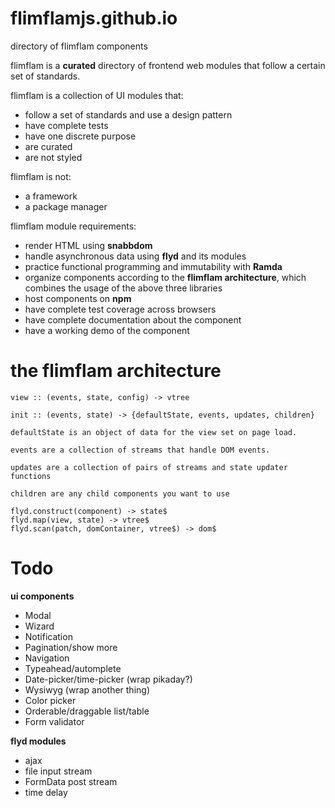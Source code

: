 # flimflamjs.github.io
directory of flimflam components

flimflam is a **curated** directory of frontend web modules that follow a certain set of standards.

flimflam is a collection of UI modules that:
- follow a set of standards and use a design pattern
- have complete tests
- have one discrete purpose
- are curated
- are not styled

flimflam is not:
- a framework
- a package manager

flimflam module requirements:
- render HTML using **snabbdom**
- handle asynchronous data using **flyd** and its modules
- practice functional programming and immutability with **Ramda**
- organize components according to the **flimflam architecture**, which combines the usage of the above three libraries
- host components on **npm**
- have complete test coverage across browsers
- have complete documentation about the component
- have a working demo of the component

# the flimflam architecture

```
view :: (events, state, config) -> vtree

init :: (events, state) -> {defaultState, events, updates, children}

defaultState is an object of data for the view set on page load.

events are a collection of streams that handle DOM events.

updates are a collection of pairs of streams and state updater functions

children are any child components you want to use

flyd.construct(component) -> state$
flyd.map(view, state) -> vtree$
flyd.scan(patch, domContainer, vtree$) -> dom$
```

# Todo

**ui components**

- Modal 
- Wizard
- Notification
- Pagination/show more
- Navigation
- Typeahead/automplete
- Date-picker/time-picker (wrap pikaday?)
- Wysiwyg (wrap another thing)
- Color picker
- Orderable/draggable list/table
- Form validator

**flyd modules**
- ajax
- file input stream
- FormData post stream
- time delay


